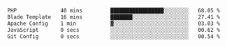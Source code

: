 <!--START_SECTION:waka-->

```txt
PHP              40 mins         █████████████████░░░░░░░░   68.05 %
Blade Template   16 mins         ███████░░░░░░░░░░░░░░░░░░   27.41 %
Apache Config    1 min           ▓░░░░░░░░░░░░░░░░░░░░░░░░   03.03 %
JavaScript       0 secs          ░░░░░░░░░░░░░░░░░░░░░░░░░   00.62 %
Git Config       0 secs          ░░░░░░░░░░░░░░░░░░░░░░░░░   00.54 %
```

<!--END_SECTION:waka-->
